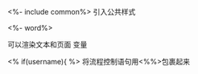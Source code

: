  <%-  include  common%>   引入公共样式

 <p><%- word%></p>  可以渲染文本和页面  变量

<%  if(username){   %>  将流程控制语句用<%%>包裹起来